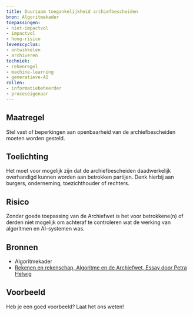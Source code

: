 ```yaml
---
title: Duurzaam toegankelijkheid archiefbescheiden
bron: Algoritmekader
toepassingen:
- niet-impactvol
- impactvol
- hoog-risico
levenscyclus:
- ontwikkelen
- archiveren
techniek:
- rekenregel
- machine-learning
- generatieve-AI
rollen:
- informatiebeheerder
- proceseigenaar
---
```


<!-- tags -->

## Maatregel
Stel vast of beperkingen aan openbaarheid van de archiefbescheiden moeten worden gesteld.

## Toelichting
Het moet voor mogelijk zijn dat de archiefbescheiden daadwerkelijk overhandigd kunnen worden aan betrokken partijen. Denk hierbij aan burgers, onderneming, toezichthouder of rechters. 

## Risico
Zonder goede toepassing van de Archiefwet is het voor betrokkene(n) of derden niet mogelijk om achteraf te controleren wat de werking van algoritmen en AI-systemen was.

## Bronnen

- Algoritmekader
- [Rekenen en rekenschap, Algoritme en de Archiefwet, Essay door Petra Helwig](https://www.inspectie-oe.nl/binaries/inspectie-oe/documenten/publicatie/2021/01/21/rekenen-en-rekenschap/Rekenen+en+rekenschap%2C+Algoritme+en+de+Archiefwet+essay+door+Petra+Helwig+BJu+Tijdschrift+voor+Toezicht++aflevering+1+2020.pdf)

## Voorbeeld
Heb je een goed voorbeeld? Laat het ons weten!

